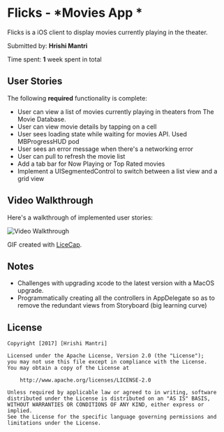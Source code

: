 # Flicks - *Movies App *

Flicks is a iOS client to display movies currently playing in the theater. 

Submitted by: **Hrishi Mantri**

Time spent: **1** week spent in total

## User Stories

The following **required** functionality is complete:

* User can view a list of movies currently playing in theaters from The Movie Database. 
* User can view movie details by tapping on a cell
* User sees loading state while waiting for movies API. Used MBProgressHUD pod
* User sees an error message when there's a networking error
* User can pull to refresh the movie list
* Add a tab bar for Now Playing or Top Rated movies
* Implement a UISegmentedControl to switch between a list view and a grid view 

## Video Walkthrough 

Here's a walkthrough of implemented user stories:

<img src='http://i.imgur.com/lW5NAOj.gif' title='Video Walkthrough' width='' alt='Video Walkthrough' />

GIF created with [LiceCap](http://www.cockos.com/licecap/).

## Notes

* Challenges with upgrading xcode to the latest version with a MacOS upgrade.
* Programmatically creating all the controllers in AppDelegate so as to remove the redundant views from Storyboard (big learning curve)

## License

    Copyright [2017] [Hrishi Mantri]

    Licensed under the Apache License, Version 2.0 (the "License");
    you may not use this file except in compliance with the License.
    You may obtain a copy of the License at

        http://www.apache.org/licenses/LICENSE-2.0

    Unless required by applicable law or agreed to in writing, software
    distributed under the License is distributed on an "AS IS" BASIS,
    WITHOUT WARRANTIES OR CONDITIONS OF ANY KIND, either express or implied.
    See the License for the specific language governing permissions and
    limitations under the License.